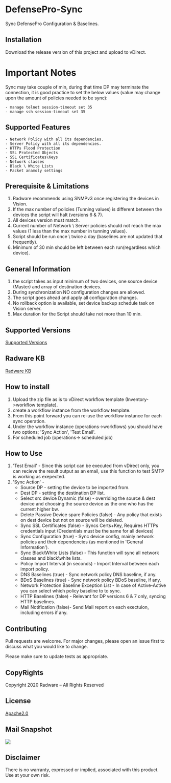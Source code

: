# DefensePro-Sync

Sync DefensePro Configuration & Baselines.

## Installation

Download the release version of this project and upload to vDirect.

# Important Notes
Sync may take couple of min, during that time DP may terminate the connection, it is good practice to set the below 
values (value may change upon the amount of policies needed to be sync):
    
    - manage telnet session-timeout set 35
    - manage ssh session-timeout set 35

## Supported Features

	- Network Policy with all its dependencies.
	- Server Policy with all its dependencies.
	- HTTPs Flood Protection
	- SSL Protected Objects
	- SSL Certificates\Keys
	- Network classes
	- Black \ White Lists
	- Packet anamoly settings

## Prerequisite & Limitations

1. Radware recommends using SNMPv3 once registering the devices in Vision.
2. If the max number of policies (Tunning values) is different between the devices the script will halt (versions 6 & 7).
3. All devices version must match.
4. Current number of Network \ Server policies should not reach the max values (1 less than the max number in tunning values).
5. Script should be run once \ twice a day (baselines are not updated that frequently).
6. Minimum of 30 min should be left between each run(regardless which device).

## General Information

1. the script takes as input minimum of two devices, one source device (Master) and array of destination devices.
2. During synchronization NO configuration changes are allowed.
3. The script goes ahead and apply all configuration changes.
4. No rollback option is available, set device backup schedule task on Vision server.
5. Max duration for the Script should take not more than 10 min.

## Supported Versions
[Supported Versions](https://support.radware.com/app/answers/answer_view/a_id/1036305/loc/en_US)

## Radware KB
[Radware KB](https://support.radware.com/app/answers/answer_view/a_id/1033631/loc/en_US)

## How to install

1. Upload the zip file as is to vDirect workflow template (Inventory->workflow template).
2. create a workflow instance from the workflow template.
3. From this point forward you can re-use the workflow instance for each sync operation.
4. Under the workflow instance (operations->workflows) you should have two options; 'Sync Action', 'Test Email'.
5. For scheduled job (operations-> scheduled job)

## How to Use
1. 'Test Email' - Since this script can be executed from vDirect only, you can recieve the result output as an email, use this function
	to test SMTP is working as exepected.
2. 'Sync Action' - 
	* Source DP - setting the device to be imported from.
	* Dest DP - setting the destination DP list.
    * Select src device Dynamic (false) - overriding the source & dest device and choosing the source device as the one who has the current higher bw.
	* Delete Passive Device spare Policies (false) - Any policy that exists on dest device but not on source will be deleted.
	* Sync SSL Certificates (false) - Syncs Certs+Key, Requires HTTPs credentials input (Credentials must be the same for all devices)
	* Sync Configuration (true) - Sync device config, mainly network policies and their dependencies (as mentioned in 'General Information').
	* Sync Black\White Lists (false) - This function will sync all network classes and black\white lists.
	* Policy Import Interval (in seconds) - Import Interval between each import policy.
	* DNS Baselines (true) - Sync network policy DNS baseline, if any.
	* BDoS Baselines (true) - Sync network policy BDoS baseline, if any.
	* Network Protection Baseline Exception List - In case of Active-Active you can select which policy baseline to to sync.
	* HTTP Baselines (false) - Relevant for DP versions 6 & 7 only, syncing HTTP baselines.
	* Mail Notification (false)- Send Mail report on each exectuion, including errors if any.

## Contributing
Pull requests are welcome. For major changes, please open an issue first to discuss what you would like to change.

Please make sure to update tests as appropriate.

## CopyRights
Copyright 2020 Radware – All Rights Reserved

## License
[Apache2.0](https://choosealicense.com/licenses/apache-2.0/)

## Mail Snapshot
![](https://i.imgur.com/gCW3gzx.png)

## Disclaimer
There is no warranty, expressed or implied, associated with this product.
Use at your own risk.
